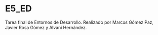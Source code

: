 # E5_ED
Tarea final de Entornos de Desarrollo. Realizado por Marcos Gómez Paz, Javier Rosa Gómez y Alvani Hernández.
